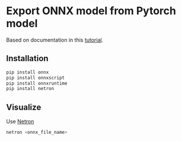 # Export ONNX model from Pytorch model

Based on documentation in this [tutorial](https://pytorch.org/tutorials/beginner/onnx/export_simple_model_to_onnx_tutorial.html).

## Installation

```bash
pip install onnx
pip install onnxscript
pip install onnxruntime
pip install netron
```

## Visualize

Use [Netron](https://github.com/lutzroeder/netron)

```bash
netron <onnx_file_name>
```
